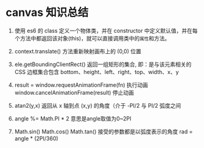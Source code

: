 # canvas 知识总结

1. 使用 es6 的 class 定义一个物体类，并在 constructor 中定义默认值，并在每个方法中都返回该对象(this)，就可以直接调用类中的`属性`和方法。

2. context.translate() 方法重新映射画布上的 (0,0) 位置

3. ele.getBoundingClientRect() 返回一组矩形的集合, 即：是与该元素相关的 CSS 边框集合包含 bottom、height、left、right、top、width、x、y

4. result = window.requestAnimationFrame(fn) 执行动画  
   window.cancelAnimationFrame(result) 停止动画

5. atan2(y,x) 返回从 x 轴到点 (x,y) 的角度（介于 -PI/2 与 PI/2 弧度之间

6. angle %= Math.PI * 2 意思是angle取值为0~2PI

7. Math.sin()  Math.cos() Math.tan() 接受的参数都是以弧度表示的角度 rad = angle * (2PI/360) 